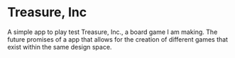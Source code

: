 # Treasure, Inc
A simple app to play test Treasure, Inc., a board game I am making. The future promises of a app that allows for the creation of different games that exist within the same design space.

